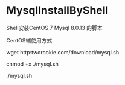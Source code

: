 # MysqlInstallByShell
Shell安装CentOS 7 Mysql 8.0.13 的脚本

CentOS端使用方式

wget http:tworookie.com/download/mysql.sh

chmod +x ./mysql.sh

./mysql.sh
